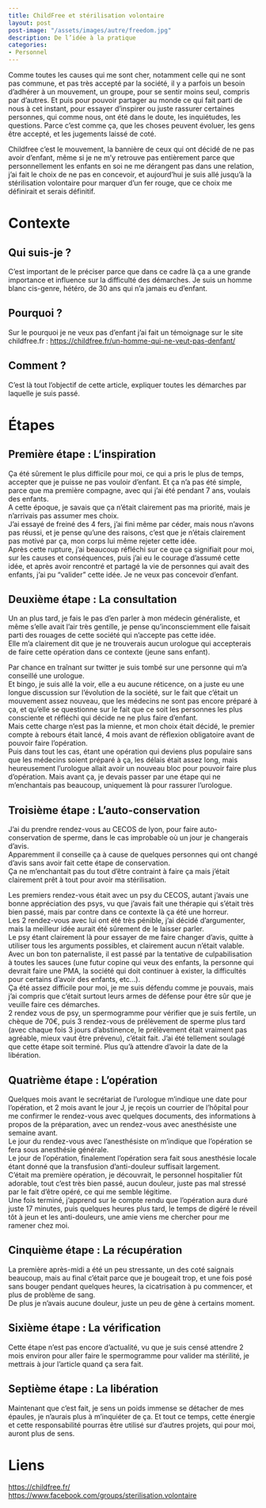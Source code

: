 ```yaml
---
title: ChildFree et stérilisation volontaire
layout: post  
post-image: "/assets/images/autre/freedom.jpg"  
description: De l’idée à la pratique
categories:   
- Personnel
---
```



Comme toutes les causes qui me sont cher, notamment celle qui ne sont pas commune, et pas très accepté par la société, il y a parfois un besoin d’adhérer à un mouvement, un groupe, pour se sentir moins seul, compris par d’autres.
Et puis pour pouvoir partager au monde ce qui fait parti de nous à cet instant, pour essayer d’inspirer ou juste rassurer certaines personnes, qui comme nous, ont été dans le doute, les inquiétudes, les questions.
Parce c’est comme ça, que les choses peuvent évoluer, les gens être accepté, et les jugements laissé de coté.

Childfree c’est le mouvement, la bannière de ceux qui ont décidé de ne pas avoir d’enfant, même si je ne m’y retrouve pas entièrement parce que personnellement les enfants en soi ne me dérangent pas dans une relation, j’ai fait le choix de ne pas en concevoir, et aujourd’hui je suis allé jusqu’à la stérilisation volontaire pour marquer d’un fer rouge, que ce choix me définirait et serais définitif.

# Contexte

## Qui suis-je ?

C’est important de le préciser parce que dans ce cadre là ça a une grande importance et influence sur la difficulté des démarches.
Je suis un homme blanc cis-genre, hétéro, de 30 ans qui n’a jamais eu d’enfant.

## Pourquoi ?  

Sur le pourquoi je ne veux pas d’enfant j’ai fait un témoignage sur le site childfree.fr : https://childfree.fr/un-homme-qui-ne-veut-pas-denfant/

## Comment ?  

C’est là tout l’objectif de cette article, expliquer toutes les démarches par laquelle je suis passé.  

# Étapes 

## Première étape : L’inspiration

Ça été sûrement le plus difficile pour moi, ce qui a pris le plus de temps, accepter que je puisse ne pas vouloir d’enfant.
Et ça n’a pas été simple, parce que ma première compagne, avec qui j’ai été pendant 7 ans, voulais des enfants.  
A cette époque, je savais que ça n’était clairement pas ma priorité, mais je n’arrivais pas assumer mes choix.  
J’ai essayé de freiné des 4 fers, j’ai fini même par céder, mais nous n’avons pas réussi, et je pense qu’une des raisons, c’est que je n’étais clairement pas motivé par ça, mon corps lui même rejeter cette idée.  
Après cette rupture, j’ai beaucoup réfléchi sur ce que ça signifiait pour moi, sur les causes et conséquences, puis j’ai eu le courage d’assumé cette idée, et après avoir rencontré et partagé la vie de personnes qui avait des enfants, j’ai pu “valider” cette idée. Je ne veux pas concevoir d’enfant.  

## Deuxième étape : La consultation

Un an plus tard, je fais le pas d’en parler à mon médecin généraliste, et même s’elle avait l’air très gentille, je pense qu’inconsciemment elle faisait parti des rouages de cette société qui n’accepte pas cette idée.  
Elle m’a clairement dit que je ne trouverais aucun urologue qui accepterais de faire cette opération dans ce contexte (jeune sans enfant).  

Par chance en traînant sur twitter je suis tombé sur une personne qui m’a conseillé une urologue.  
Et bingo, je suis allé la voir, elle a eu aucune réticence, on a juste eu une longue discussion sur l’évolution de la société, sur le fait que c’était un mouvement assez nouveau, que les médecins ne sont pas encore préparé à ça, et qu’elle se questionne sur le fait que ce soit les personnes les plus consciente et réfléchi qui décide ne ne plus faire d’enfant.  
Mais cette charge n’est pas la mienne, et mon choix était décidé, le premier compte à rebours était lancé, 4 mois avant de réflexion obligatoire avant de pouvoir faire l’opération.  
Puis dans tout les cas, étant une opération qui deviens plus populaire sans que les médecins soient préparé à ça, les délais était assez long, mais heureusement l’urologue allait avoir un nouveau bloc pour pouvoir faire plus d’opération.
Mais avant ça, je devais passer par une étape qui ne m’enchantais pas beaucoup, uniquement là pour rassurer l’urologue.

## Troisième étape : L’auto-conservation

J’ai du prendre rendez-vous au CECOS de lyon, pour faire auto-conservation de sperme, dans le cas improbable où un jour je changerais d’avis.  
Apparemment il conseille ça à cause de quelques personnes qui ont changé d’avis sans avoir fait cette étape de conservation.  
Ça ne m’enchantait pas du tout d’être contraint à faire ça mais j’était clairement prêt à tout pour avoir ma stérilisation.

Les premiers rendez-vous était avec un psy du CECOS, autant j’avais une bonne appréciation des psys, vu que j’avais fait une thérapie qui s’était très bien passé, mais par contre dans ce contexte là ça été une horreur.  
Les 2 rendez-vous avec lui ont été très pénible, j’ai décidé d’argumenter, mais la meilleur idée aurait été sûrement de le laisser parler.  
Le psy étant clairement là pour essayer de me faire changer d’avis, quitte à utiliser tous les arguments possibles, et clairement aucun n’était valable.  
Avec un bon ton paternaliste, il est passé par la tentative de culpabilisation à toutes les sauces (une futur copine qui veux des enfants, la personne qui devrait faire une PMA, la société qui doit continuer à exister, la difficultés pour certains d’avoir des enfants, etc…).  
Ça été assez difficile pour moi, je me suis défendu comme je pouvais, mais j’ai compris que c’était surtout leurs armes de défense pour être sûr que je veuille faire ces démarches.  
2 rendez vous de psy, un spermogramme pour vérifier que je suis fertile, un chèque de 70€, puis 3 rendez-vous de prélèvement de sperme plus tard (avec chaque fois 3 jours d’abstinence, le prélèvement était vraiment pas agréable, mieux vaut être prévenu), c’était fait. J’ai été tellement soulagé que cette étape soit terminé. Plus qu’à attendre d’avoir la date de la libération.

## Quatrième étape : L’opération

Quelques mois avant le secrétariat de l’urologue m’indique une date pour l’opération, et 2 mois avant le jour J, je reçois un courrier de l’hôpital pour me confirmer le rendez-vous avec quelques documents, des informations à propos de la préparation, avec un rendez-vous avec anesthésiste une semaine avant.  
Le jour du rendez-vous avec l’anesthésiste on m’indique que l’opération se fera sous anesthésie générale.  
Le jour de l’opération, finalement l’opération sera fait sous anesthésie locale étant donné que la transfusion d’anti-douleur suffisait largement.  
C’était ma première opération, je découvrait, le personnel hospitalier fût adorable, tout c’est très bien passé, aucun douleur, juste pas mal stressé par le fait d’être opéré, ce qui me semble légitime.  
Une fois terminé, j’apprend sur le compte rendu que l’opération aura duré juste 17 minutes, puis quelques heures plus tard, le temps de digéré le réveil tôt à jeun et les anti-douleurs, une amie viens me chercher pour me ramener chez moi.  

## Cinquième étape : La récupération

La première après-midi a été un peu stressante, un des coté saignais beaucoup, mais au final c’était parce que je bougeait trop, et une fois posé sans bouger pendant quelques heures, la cicatrisation à pu commencer, et plus de problème de sang.  
De plus je n’avais aucune douleur, juste un peu de gène à certains moment.  

## Sixième étape : La vérification

Cette étape n’est pas encore d’actualité, vu que je suis censé attendre 2 mois environ pour aller faire le spermogramme pour valider ma stérilité, je mettrais à jour l’article quand ça sera fait.

## Septième étape : La libération

Maintenant que c’est fait, je sens un poids immense se détacher de mes épaules, je n’aurais plus à m’inquiéter de ça.
Et tout ce temps, cette énergie et cette responsabilité pourras être utilisé sur d’autres projets, qui pour moi, auront plus de sens.

# Liens

https://childfree.fr/  
https://www.facebook.com/groups/sterilisation.volontaire